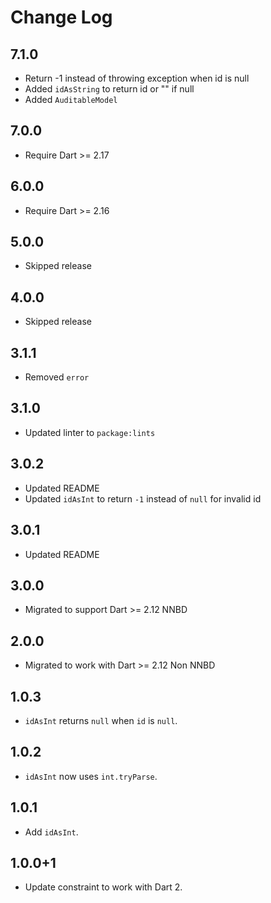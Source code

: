 # Change Log

## 7.1.0

* Return -1 instead of throwing exception when id is null
* Added `idAsString` to return id or "" if null
* Added `AuditableModel`

## 7.0.0

* Require Dart >= 2.17

## 6.0.0

* Require Dart >= 2.16

## 5.0.0

* Skipped release

## 4.0.0

* Skipped release

## 3.1.1

* Removed `error`

## 3.1.0

* Updated linter to `package:lints`

## 3.0.2

* Updated README
* Updated `idAsInt` to return `-1` instead of `null` for invalid id

## 3.0.1

* Updated README

## 3.0.0

* Migrated to support Dart >= 2.12 NNBD

## 2.0.0

* Migrated to work with Dart >= 2.12 Non NNBD

## 1.0.3

* `idAsInt` returns `null` when `id` is `null`.

## 1.0.2

* `idAsInt` now uses `int.tryParse`.

## 1.0.1

* Add `idAsInt`.

## 1.0.0+1

* Update constraint to work with Dart 2.
